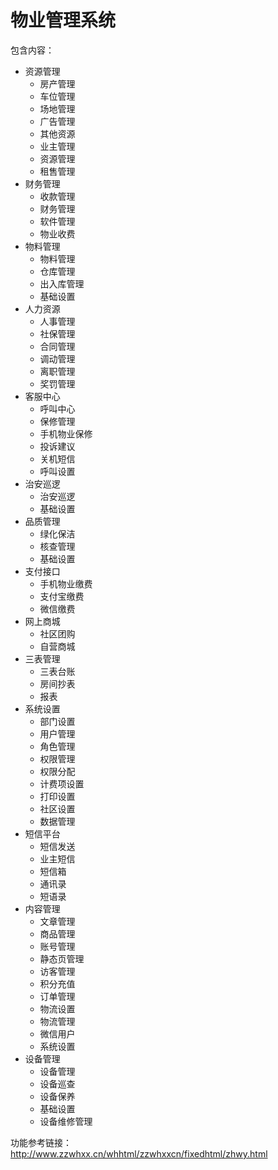 物业管理系统
==============================================

包含内容：

+ 资源管理
    + 房产管理
    + 车位管理
    + 场地管理
    + 广告管理
    + 其他资源
    + 业主管理
    + 资源管理
    + 租售管理
+ 财务管理
    + 收款管理
    + 财务管理
    + 软件管理
    + 物业收费
+ 物料管理
    + 物料管理
    + 仓库管理
    + 出入库管理
    + 基础设置
+ 人力资源
    + 人事管理
    + 社保管理
    + 合同管理
    + 调动管理
    + 离职管理
    + 奖罚管理
+ 客服中心
    + 呼叫中心
    + 保修管理
    + 手机物业保修
    + 投诉建议
    + 关机短信
    + 呼叫设置
+ 治安巡逻
    + 治安巡逻
    + 基础设置
+ 品质管理
    + 绿化保洁
    + 核查管理
    + 基础设置
+ 支付接口    
    + 手机物业缴费
    + 支付宝缴费
    + 微信缴费
+ 网上商城
    + 社区团购
    + 自营商城
+ 三表管理    
    + 三表台账
    + 房间抄表
    + 报表
+ 系统设置
    + 部门设置
    + 用户管理
    + 角色管理
    + 权限管理
    + 权限分配
    + 计费项设置
    + 打印设置
    + 社区设置
    + 数据管理
+ 短信平台
    + 短信发送
    + 业主短信
    + 短信箱
    + 通讯录
    + 短语录
+ 内容管理
    + 文章管理
    + 商品管理
    + 账号管理
    + 静态页管理
    + 访客管理
    + 积分充值
    + 订单管理
    + 物流设置
    + 物流管理
    + 微信用户
    + 系统设置
+ 设备管理
    + 设备管理
    + 设备巡查
    + 设备保养
    + 基础设置
    + 设备维修管理


功能参考链接： http://www.zzwhxx.cn/whhtml/zzwhxxcn/fixedhtml/zhwy.html






